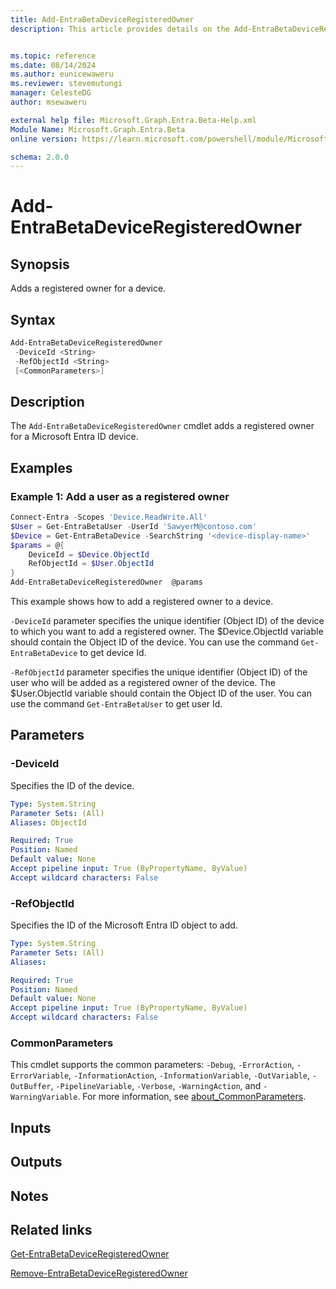 ```yaml
---
title: Add-EntraBetaDeviceRegisteredOwner
description: This article provides details on the Add-EntraBetaDeviceRegisteredOwner command.


ms.topic: reference
ms.date: 08/14/2024
ms.author: eunicewaweru
ms.reviewer: stevemutungi
manager: CelesteDG
author: msewaweru

external help file: Microsoft.Graph.Entra.Beta-Help.xml
Module Name: Microsoft.Graph.Entra.Beta
online version: https://learn.microsoft.com/powershell/module/Microsoft.Graph.Entra.Beta/Add-EntraBetaDeviceRegisteredOwner

schema: 2.0.0
---
```


# Add-EntraBetaDeviceRegisteredOwner

## Synopsis

Adds a registered owner for a device.

## Syntax

```powershell
Add-EntraBetaDeviceRegisteredOwner
 -DeviceId <String>
 -RefObjectId <String>
 [<CommonParameters>]
```

## Description

The `Add-EntraBetaDeviceRegisteredOwner` cmdlet adds a registered owner for a Microsoft Entra ID device.

## Examples

### Example 1: Add a user as a registered owner

```powershell
Connect-Entra -Scopes 'Device.ReadWrite.All'
$User = Get-EntraBetaUser -UserId 'SawyerM@contoso.com'
$Device = Get-EntraBetaDevice -SearchString '<device-display-name>'
$params = @{
    DeviceId = $Device.ObjectId 
    RefObjectId = $User.ObjectId
}
Add-EntraBetaDeviceRegisteredOwner  @params
```

This example shows how to add a registered owner to a device.

`-DeviceId` parameter specifies the unique identifier (Object ID) of the device to which you want to add a registered owner. The $Device.ObjectId variable should contain the Object ID of the device. You can use the command `Get-EntraBetaDevice` to get device Id.

`-RefObjectId` parameter specifies the unique identifier (Object ID) of the user who will be added as a registered owner of the device. The $User.ObjectId variable should contain the Object ID of the user. You can use the command `Get-EntraBetaUser` to get user Id.

## Parameters

### -DeviceId

Specifies the ID of the device.

```yaml
Type: System.String
Parameter Sets: (All)
Aliases: ObjectId

Required: True
Position: Named
Default value: None
Accept pipeline input: True (ByPropertyName, ByValue)
Accept wildcard characters: False
```

### -RefObjectId

Specifies the ID of the Microsoft Entra ID object to add.

```yaml
Type: System.String
Parameter Sets: (All)
Aliases:

Required: True
Position: Named
Default value: None
Accept pipeline input: True (ByPropertyName, ByValue)
Accept wildcard characters: False
```

### CommonParameters

This cmdlet supports the common parameters: `-Debug`, `-ErrorAction`, `-ErrorVariable`, `-InformationAction`, `-InformationVariable`, `-OutVariable`, `-OutBuffer`, `-PipelineVariable`, `-Verbose`, `-WarningAction`, and `-WarningVariable`. For more information, see [about_CommonParameters](https://go.microsoft.com/fwlink/?LinkID=113216).

## Inputs

## Outputs

## Notes

## Related links

[Get-EntraBetaDeviceRegisteredOwner](Get-EntraBetaDeviceRegisteredOwner.md)

[Remove-EntraBetaDeviceRegisteredOwner](Remove-EntraBetaDeviceRegisteredOwner.md)
